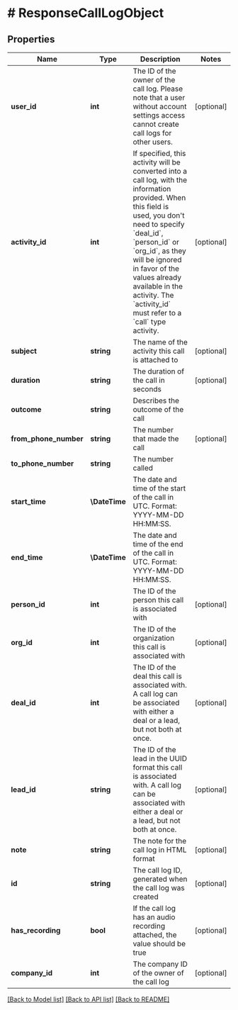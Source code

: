 # # ResponseCallLogObject

## Properties

Name | Type | Description | Notes
------------ | ------------- | ------------- | -------------
**user_id** | **int** | The ID of the owner of the call log. Please note that a user without account settings access cannot create call logs for other users. | [optional]
**activity_id** | **int** | If specified, this activity will be converted into a call log, with the information provided. When this field is used, you don&#39;t need to specify &#x60;deal_id&#x60;, &#x60;person_id&#x60; or &#x60;org_id&#x60;, as they will be ignored in favor of the values already available in the activity. The &#x60;activity_id&#x60; must refer to a &#x60;call&#x60; type activity. | [optional]
**subject** | **string** | The name of the activity this call is attached to | [optional]
**duration** | **string** | The duration of the call in seconds | [optional]
**outcome** | **string** | Describes the outcome of the call |
**from_phone_number** | **string** | The number that made the call | [optional]
**to_phone_number** | **string** | The number called |
**start_time** | **\DateTime** | The date and time of the start of the call in UTC. Format: YYYY-MM-DD HH:MM:SS. |
**end_time** | **\DateTime** | The date and time of the end of the call in UTC. Format: YYYY-MM-DD HH:MM:SS. |
**person_id** | **int** | The ID of the person this call is associated with | [optional]
**org_id** | **int** | The ID of the organization this call is associated with | [optional]
**deal_id** | **int** | The ID of the deal this call is associated with. A call log can be associated with either a deal or a lead, but not both at once. | [optional]
**lead_id** | **string** | The ID of the lead in the UUID format this call is associated with. A call log can be associated with either a deal or a lead, but not both at once. | [optional]
**note** | **string** | The note for the call log in HTML format | [optional]
**id** | **string** | The call log ID, generated when the call log was created | [optional]
**has_recording** | **bool** | If the call log has an audio recording attached, the value should be true | [optional]
**company_id** | **int** | The company ID of the owner of the call log | [optional]

[[Back to Model list]](../README.md#documentation-for-models) [[Back to API list]](../README.md#documentation-for-api-endpoints) [[Back to README]](../README.md)
